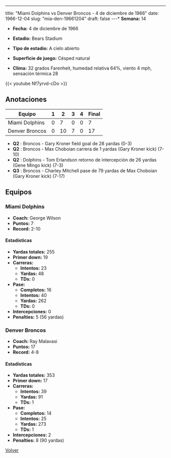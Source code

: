 ---
title: "Miami Dolphins vs Denver Broncos - 4 de diciembre de 1966"
date: 1966-12-04
slug: "mia-den-19661204"
draft: false
---* **Semana:** 14
* **Fecha:** 4 de diciembre de 1966

* **Estadio:** Bears Stadium
* **Tipo de estadio:** A cielo abierto
* **Superficie de juego:** Césped natural
* **Clima:** 32 grados Farenheit, humedad relativa 64%, viento 4 mph, sensación térmica 28

{{< youtube Nf7yrvd-cDo >}}


## Anotaciones
| Equipo | 1 | 2 | 3 | 4 | Final |
|--------|---|---|---|---|-------|
| Miami Dolphins  | 0 | 7 | 0 | 0  | 7 |
| Denver Broncos  | 0 | 10 | 7 | 0  | 17 |
* **Q2** : Broncos - Gary Kroner field goal de 28 yardas (0-3)
* **Q2** : Broncos - Max Choboian carrera de 1 yardas (Gary Kroner kick) (7-10)
* **Q2** : Dolphins - Tom Erlandson retorno de intercepción de 26 yardas (Gene Mingo kick) (7-3)
* **Q3** : Broncos - Charley Mitchell pase de 79 yardas de Max Choboian (Gary Kroner kick) (7-17)


## Equipos


### Miami Dolphins
* **Coach:** George Wilson
* **Puntos:** 7
* **Record:** 2-10
#### Estadísticas
* **Yardas totales:** 255
* **Primer down:** 19
* **Carreras:**
  * **Intentos:** 23
  * **Yardas:** 48
  * **TDs:** 0
* **Pase:**
  * **Completos:** 16
  * **Intentos:** 40
  * **Yardas:** 262
  * **TDs:** 0
* **Intercepciones:** 0
* **Penalties:** 5 (56 yardas)

### Denver Broncos
* **Coach:** Ray Malavasi
* **Puntos:** 17
* **Record:** 4-8
#### Estadísticas
* **Yardas totales:** 353
* **Primer down:** 17
* **Carreras:**
  * **Intentos:** 39
  * **Yardas:** 91
  * **TDs:** 1
* **Pase:**
  * **Completos:** 14
  * **Intentos:** 25
  * **Yardas:** 273
  * **TDs:** 1
* **Intercepciones:** 2
* **Penalties:** 8 (90 yardas)


[Volver](/historia/1966)

